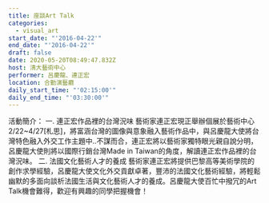```yaml
---
title: 座談Art Talk
categories:
  - visual_art
start_date: "'2016-04-22'"
end_date: "'2016-04-22'"
draft: false
date: 2020-05-20T08:49:47.832Z
host: 清大藝術中心
performer: 呂慶龍、連正宏
location: 合勤演藝廳
daily_start_time: "'02:15:00'"
daily_end_time: "'03:30:00'"
---
```


活動簡介： 一. 連正宏作品裡的台灣況味 藝術家連正宏現正舉辦個展於藝術中心2/22~4/27[札思]，將富涵台灣的圖像與意象融入藝術作品中，與呂慶龍大使將台灣特色融入外交工作主題中..不謀而合，連正宏將以藝術家獨特眼光親自說分明，呂慶龍大使則將以國際行銷台灣Made in Taiwan的角度，解讀連正宏作品裡的台灣況味。 二. 法國文化藝術人才的養成 藝術家連正宏將提供巴黎高等美術學院的創作求學經驗，呂慶龍大使文化外交貢獻卓著，豐沛的法國文化藝術經驗，將輕鬆幽默的多面向談析法國生活與文化藝術人才的養成。呂慶龍大使百忙中撥冗的Art Talk機會難得，歡迎有興趣的同學把握機會！